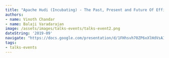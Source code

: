 ```yaml
---
title: "Apache Hudi (Incubating) - The Past, Present and Future Of Efficient Data Lake Architectures"
authors:
- name: Vinoth Chandar
- name: Balaji Varadarajan
image: /assets/images/talks-events/talks-event2.png
dateString: '2019-09'
navigate: "https://docs.google.com/presentation/d/1FHhsvh70ZP6xXlHdVsAI0g__B_6Mpto5KQFlZ0b8-mM/edit"
tags:
- talks-events
---
```

